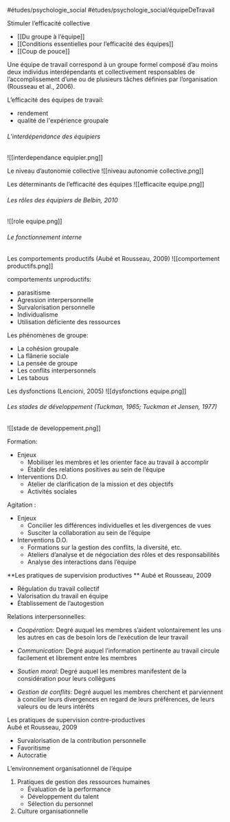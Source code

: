 #études/psychologie_social
#études/psychologie_social/équipeDeTravail


Stimuler l’efficacité collective
- [[Du groupe à l’équipe]]
- [[Conditions essentielles pour l’efficacité des équipes]]
- [[Coup de pouce]]


Une équipe de travail correspond à un groupe formel composé d’au moins deux individus interdépendants et collectivement responsables de l’accomplissement d’une ou de plusieurs tâches définies par l’organisation (Rousseau et al., 2006). 

L’efficacité des équipes de travail:
- rendement 
- qualité de l'expérience groupale

###### L’interdépendance des équipiers
![[interdependance equipier.png]]


Le niveau d’autonomie collective
![[niveau autonomie collective.png]]


Les déterminants de l’efficacité des équipes
![[efficacite equipe.png]]


###### Les rôles des équipiers de Belbin, 2010
![[role equipe.png]]


###### Le fonctionnement interne  
Les comportements productifs (Aubé et Rousseau, 2009)
![[comportement productifs.png]]

comportements unproductifs: 
- parasitisme
- Agression interpersonnelle
- Survalorisation personnelle
- Individualisme
- Utilisation déficiente des ressources

Les phénomènes de groupe: 
- La cohésion groupale
- La flânerie sociale
- La pensée de groupe
- Les conflits interpersonnels
- Les tabous

Les dysfonctions (Lencioni, 2005)
![[dysfonctions equipe.png]]

###### Les stades de développement (Tuckman, 1965; Tuckman et Jensen, 1977)
![[stade de developpement.png]]

Formation: 
- Enjeux 
	- Mobiliser les membres et les orienter face au travail à accomplir
	- Établir des relations positives au sein de l’équipe
- Interventions D.O.
	- Atelier de clarification de la mission et des objectifs
	- Activités sociales

Agitation : 
- Enjeux 
	- Concilier les différences individuelles et les divergences de vues
	- Susciter la collaboration au sein de l’équipe
- Interventions D.O.
	- Formations sur la gestion des conflits, la diversité, etc.
	- Ateliers d’analyse et de négociation des rôles et des responsabilités
	- Analyse des interactions dans l’équipe



**Les pratiques de supervision productives  **
Aubé et Rousseau, 2009
- Régulation du travail collectif
- Valorisation du travail en équipe
- Établissement de l’autogestion

Relations interpersonnelles: 
- _Coopération_: Degré auquel les membres s’aident volontairement les uns les autres en cas de besoin lors de l’exécution de leur travail 

- _Communication_: Degré auquel l’information pertinente au travail circule facilement et librement entre les membres 
- _Soutien moral_: Degré auquel les membres manifestent de la considération pour leurs collègues 
- _Gestion de conflits_: Degré auquel les membres cherchent et parviennent à concilier leurs divergences en regard de leurs préférences, de leurs valeurs ou de leurs intérêts


Les pratiques de supervision contre-productives  
Aubé et Rousseau, 2009
- Survalorisation de la contribution personnelle
- Favoritisme
- Autocratie

L’environnement organisationnel de l’équipe
1. Pratiques de gestion des ressources humaines
	- Évaluation de la performance
	- Développement du talent
	- Sélection du personnel
2. Culture organisationnelle



